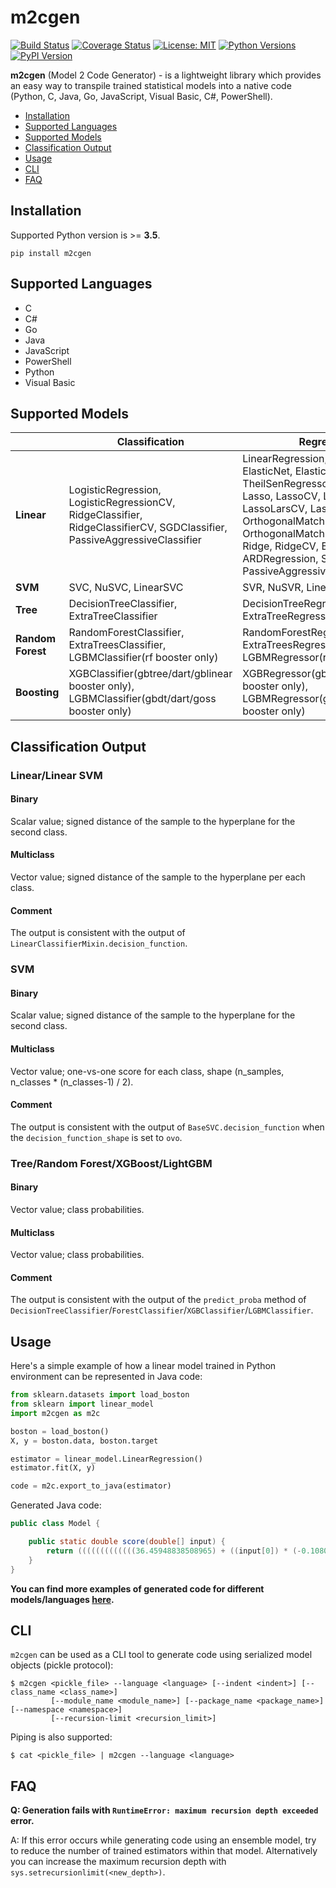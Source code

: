 # m2cgen

[![Build Status](https://travis-ci.org/BayesWitnesses/m2cgen.svg?branch=master)](https://travis-ci.org/BayesWitnesses/m2cgen)
[![Coverage Status](https://coveralls.io/repos/github/BayesWitnesses/m2cgen/badge.svg?branch=master)](https://coveralls.io/github/BayesWitnesses/m2cgen?branch=master)
[![License: MIT](https://img.shields.io/github/license/BayesWitnesses/m2cgen.svg)](https://github.com/BayesWitnesses/m2cgen/blob/master/LICENSE)
[![Python Versions](https://img.shields.io/pypi/pyversions/m2cgen.svg?logo=python&logoColor=white)](https://pypi.org/project/m2cgen)
[![PyPI Version](https://img.shields.io/pypi/v/m2cgen.svg?logo=pypi&logoColor=white)](https://pypi.org/project/m2cgen)

**m2cgen** (Model 2 Code Generator) - is a lightweight library which provides an easy way to transpile trained statistical models into a native code (Python, C, Java, Go, JavaScript, Visual Basic, C#, PowerShell).

* [Installation](#installation)
* [Supported Languages](#supported-languages)
* [Supported Models](#supported-models)
* [Classification Output](#classification-output)
* [Usage](#usage)
* [CLI](#cli)
* [FAQ](#faq)

## Installation
Supported Python version is >= **3.5**.
```
pip install m2cgen
```


## Supported Languages

- C
- C#
- Go
- Java
- JavaScript
- PowerShell
- Python
- Visual Basic

## Supported Models

|  | Classification | Regression |
| --- | --- | --- |
| **Linear** | LogisticRegression, LogisticRegressionCV, RidgeClassifier, RidgeClassifierCV, SGDClassifier, PassiveAggressiveClassifier | LinearRegression, HuberRegressor, ElasticNet, ElasticNetCV, TheilSenRegressor, Lars, LarsCV, Lasso, LassoCV, LassoLars, LassoLarsCV, LassoLarsIC, OrthogonalMatchingPursuit, OrthogonalMatchingPursuitCV, Ridge, RidgeCV, BayesianRidge, ARDRegression, SGDRegressor, PassiveAggressiveRegressor |
| **SVM** | SVC, NuSVC, LinearSVC | SVR, NuSVR, LinearSVR |
| **Tree** | DecisionTreeClassifier, ExtraTreeClassifier | DecisionTreeRegressor, ExtraTreeRegressor |
| **Random Forest** | RandomForestClassifier, ExtraTreesClassifier, LGBMClassifier(rf booster only) | RandomForestRegressor, ExtraTreesRegressor, LGBMRegressor(rf booster only) |
| **Boosting** | XGBClassifier(gbtree/dart/gblinear booster only), LGBMClassifier(gbdt/dart/goss booster only) | XGBRegressor(gbtree/dart/gblinear booster only), LGBMRegressor(gbdt/dart/goss booster only) |

## Classification Output
### Linear/Linear SVM
#### Binary
Scalar value; signed distance of the sample to the hyperplane for the second class.
#### Multiclass
Vector value; signed distance of the sample to the hyperplane per each class.
#### Comment
The output is consistent with the output of ```LinearClassifierMixin.decision_function```.

### SVM
#### Binary
Scalar value; signed distance of the sample to the hyperplane for the second class.
#### Multiclass
Vector value; one-vs-one score for each class, shape (n_samples, n_classes * (n_classes-1) / 2).
#### Comment
The output is consistent with the output of ```BaseSVC.decision_function``` when the `decision_function_shape` is set to `ovo`.

### Tree/Random Forest/XGBoost/LightGBM
#### Binary
Vector value; class probabilities.
#### Multiclass
Vector value; class probabilities.
#### Comment
The output is consistent with the output of the `predict_proba` method of `DecisionTreeClassifier`/`ForestClassifier`/`XGBClassifier`/`LGBMClassifier`.

## Usage

Here's a simple example of how a linear model trained in Python environment can be represented in Java code:
```python
from sklearn.datasets import load_boston
from sklearn import linear_model
import m2cgen as m2c

boston = load_boston()
X, y = boston.data, boston.target

estimator = linear_model.LinearRegression()
estimator.fit(X, y)

code = m2c.export_to_java(estimator)
```

Generated Java code:
```java
public class Model {

    public static double score(double[] input) {
        return (((((((((((((36.45948838508965) + ((input[0]) * (-0.10801135783679647))) + ((input[1]) * (0.04642045836688297))) + ((input[2]) * (0.020558626367073608))) + ((input[3]) * (2.6867338193449406))) + ((input[4]) * (-17.76661122830004))) + ((input[5]) * (3.8098652068092163))) + ((input[6]) * (0.0006922246403454562))) + ((input[7]) * (-1.475566845600257))) + ((input[8]) * (0.30604947898516943))) + ((input[9]) * (-0.012334593916574394))) + ((input[10]) * (-0.9527472317072884))) + ((input[11]) * (0.009311683273794044))) + ((input[12]) * (-0.5247583778554867));
    }
}
```

**You can find more examples of generated code for different models/languages [here](https://github.com/BayesWitnesses/m2cgen/tree/master/generated_code_examples).**

## CLI

`m2cgen` can be used as a CLI tool to generate code using serialized model objects (pickle protocol):
```
$ m2cgen <pickle_file> --language <language> [--indent <indent>] [--class_name <class_name>]
         [--module_name <module_name>] [--package_name <package_name>] [--namespace <namespace>]
         [--recursion-limit <recursion_limit>]
```

Piping is also supported:
```
$ cat <pickle_file> | m2cgen --language <language>
```

## FAQ
**Q: Generation fails with `RuntimeError: maximum recursion depth exceeded` error.**

A: If this error occurs while generating code using an ensemble model, try to reduce the number of trained estimators within that model. Alternatively you can increase the maximum recursion depth with `sys.setrecursionlimit(<new_depth>)`.
